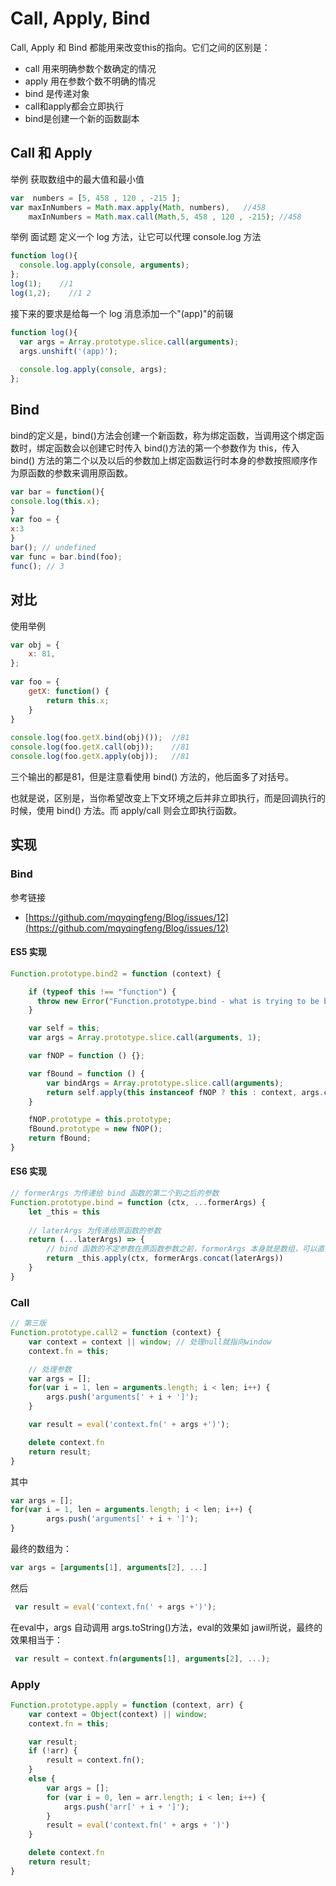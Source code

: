 # Call, Apply, Bind

Call, Apply 和 Bind 都能用来改变this的指向。它们之间的区别是：

* call 用来明确参数个数确定的情况
* apply 用在参数个数不明确的情况
* bind 是传递对象
* call和apply都会立即执行
* bind是创建一个新的函数副本

## Call 和 Apply

举例 获取数组中的最大值和最小值

```javascript
var  numbers = [5, 458 , 120 , -215 ]; 
var maxInNumbers = Math.max.apply(Math, numbers),   //458
    maxInNumbers = Math.max.call(Math,5, 458 , 120 , -215); //458
```

 举例 面试题 定义一个 log 方法，让它可以代理 console.log 方法

```javascript
function log(){
  console.log.apply(console, arguments);
};
log(1);    //1
log(1,2);    //1 2
```

接下来的要求是给每一个 log 消息添加一个"\(app\)"的前辍

```javascript
function log(){
  var args = Array.prototype.slice.call(arguments);
  args.unshift('(app)');
 
  console.log.apply(console, args);
};
```

## Bind

bind的定义是，bind\(\)方法会创建一个新函数，称为绑定函数，当调用这个绑定函数时，绑定函数会以创建它时传入 bind\(\)方法的第一个参数作为 this，传入 bind\(\) 方法的第二个以及以后的参数加上绑定函数运行时本身的参数按照顺序作为原函数的参数来调用原函数。

```javascript
var bar = function(){
console.log(this.x);
}
var foo = {
x:3
}
bar(); // undefined
var func = bar.bind(foo);
func(); // 3
```

## 对比

使用举例

```javascript
var obj = {
    x: 81,
};
 
var foo = {
    getX: function() {
        return this.x;
    }
}
 
console.log(foo.getX.bind(obj)());  //81
console.log(foo.getX.call(obj));    //81
console.log(foo.getX.apply(obj));   //81
```

三个输出的都是81，但是注意看使用 bind\(\) 方法的，他后面多了对括号。

也就是说，区别是，当你希望改变上下文环境之后并非立即执行，而是回调执行的时候，使用 bind\(\) 方法。而 apply/call 则会立即执行函数。

## 实现

### Bind

参考链接 

* [https://github.com/mqyqingfeng/Blog/issues/12](https://github.com/mqyqingfeng/Blog/issues/12)

#### ES5 实现

```javascript
Function.prototype.bind2 = function (context) {

    if (typeof this !== "function") {
      throw new Error("Function.prototype.bind - what is trying to be bound is not callable");
    }

    var self = this;
    var args = Array.prototype.slice.call(arguments, 1);

    var fNOP = function () {};

    var fBound = function () {
        var bindArgs = Array.prototype.slice.call(arguments);
        return self.apply(this instanceof fNOP ? this : context, args.concat(bindArgs));
    }

    fNOP.prototype = this.prototype;
    fBound.prototype = new fNOP();
    return fBound;
}
```

#### ES6 实现

```javascript
// formerArgs 为传递给 bind 函数的第二个到之后的参数
Function.prototype.bind = function (ctx, ...formerArgs) {
    let _this = this
    
    // laterArgs 为传递给原函数的参数
    return (...laterArgs) => {
        // bind 函数的不定参数在原函数参数之前，formerArgs 本身就是数组，可以直接调用数组的 concat 方法，无需借助 call 或 apply
        return _this.apply(ctx, formerArgs.concat(laterArgs))
    }
}
```

### Call

```javascript
// 第三版
Function.prototype.call2 = function (context) {
    var context = context || window; // 处理null就指向window
    context.fn = this;

    // 处理参数
    var args = [];
    for(var i = 1, len = arguments.length; i < len; i++) {
        args.push('arguments[' + i + ']');
    }

    var result = eval('context.fn(' + args +')');

    delete context.fn
    return result;
}
```

其中

```javascript
var args = [];
for(var i = 1, len = arguments.length; i < len; i++) {
        args.push('arguments[' + i + ']');
}
```

最终的数组为：

```javascript
var args = [arguments[1], arguments[2], ...]
```

然后

```javascript
 var result = eval('context.fn(' + args +')');
```

在eval中，args 自动调用 args.toString\(\)方法，eval的效果如 jawil所说，最终的效果相当于：

```javascript
 var result = context.fn(arguments[1], arguments[2], ...);
```

### Apply

```javascript
Function.prototype.apply = function (context, arr) {
    var context = Object(context) || window;
    context.fn = this;

    var result;
    if (!arr) {
        result = context.fn();
    }
    else {
        var args = [];
        for (var i = 0, len = arr.length; i < len; i++) {
            args.push('arr[' + i + ']');
        }
        result = eval('context.fn(' + args + ')')
    }

    delete context.fn
    return result;
}
```



